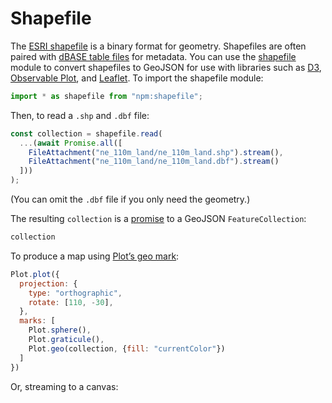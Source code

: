 # Shapefile

The [ESRI shapefile](http://www.esri.com/library/whitepapers/pdfs/shapefile.pdf) is a binary format for geometry. Shapefiles are often paired with [dBASE table files](http://www.digitalpreservation.gov/formats/fdd/fdd000326.shtml) for metadata. You can use the [shapefile](https://github.com/mbostock/shapefile) module to convert shapefiles to GeoJSON for use with libraries such as [D3](./d3), [Observable Plot](./plot), and [Leaflet](./leaflet). To import the shapefile module:

```js echo
import * as shapefile from "npm:shapefile";
```

Then, to read a `.shp` and `.dbf` file:

```js echo
const collection = shapefile.read(
  ...(await Promise.all([
    FileAttachment("ne_110m_land/ne_110m_land.shp").stream(),
    FileAttachment("ne_110m_land/ne_110m_land.dbf").stream()
  ]))
);
```

(You can omit the `.dbf` file if you only need the geometry.)

The resulting `collection` is a [promise](../javascript/promises) to a GeoJSON `FeatureCollection`:

```js echo
collection
```

To produce a map using [Plot’s geo mark](https://observablehq.com/plot/marks/geo):

```js echo
Plot.plot({
  projection: {
    type: "orthographic",
    rotate: [110, -30],
  },
  marks: [
    Plot.sphere(),
    Plot.graticule(),
    Plot.geo(collection, {fill: "currentColor"})
  ]
})
```

Or, streaming to a canvas:

<canvas id="map-canvas" width="960" height="491" style="max-width: 100%;">

```js echo
const canvas = document.querySelector("#map-canvas");
const context = canvas.getContext("2d");
context.fillStyle = getComputedStyle(canvas).color;
context.clearRect(0, 0, canvas.width, canvas.height);

const path = d3.geoPath(d3.geoEquirectangular(), context);
const stream = await FileAttachment("ne_110m_land/ne_110m_land.shp").url();
const source = await shapefile.open(stream);

while (true) {
  const {done, value} = await source.read();
  if (done) break;
  context.beginPath();
  path(value);
  context.fill();
}
```
